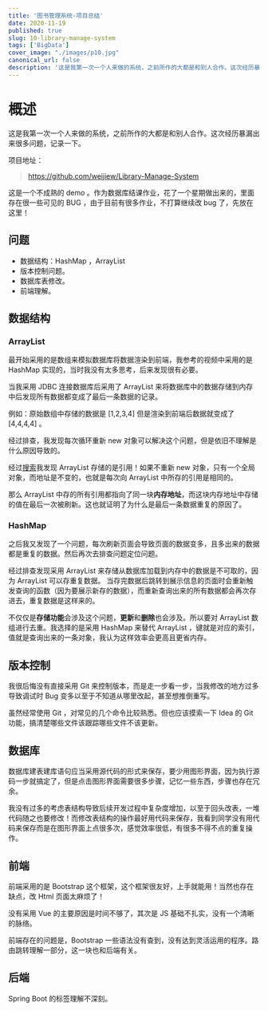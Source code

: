 ```yaml
---
title: '图书管理系统-项目总结'
date: 2020-11-19
published: true
slug: 10-library-manage-system
tags: ['BigData']
cover_image: "./images/p10.jpg"
canonical_url: false
description: '这是我第一次一个人来做的系统，之前所作的大都是和别人合作。这次经历暴漏出来很多问题，记录一下。'
---
```


# 概述

这是我第一次一个人来做的系统，之前所作的大都是和别人合作。这次经历暴漏出来很多问题，记录一下。

项目地址：

> https://github.com/weijiew/Library-Manage-System

这是一个不成熟的 demo 。作为数据库结课作业，花了一个星期做出来的，里面存在很一些可见的 BUG ，由于目前有很多作业，不打算继续改 bug 了，先放在这里！

## 问题

* 数据结构：HashMap ，ArrayList
* 版本控制问题。
* 数据库表修改。    
* 前端理解。   

## 数据结构

### ArrayList

最开始采用的是数组来模拟数据库将数据渲染到前端，我参考的视频中采用的是 HashMap 实现的，当时我没有太多思考，后来发现很有必要。

当我采用 JDBC 连接数据库后采用了 ArrayList 来将数据库中的数据存储到内存中后发现所有数据都变成了最后一条数据的记录。

例如：原始数组中存储的数据是 [1,2,3,4] 但是渲染到前端后数据就变成了 [4,4,4,4] 。

经过排查，我发现每次循环重新 new 对象可以解决这个问题，但是依旧不理解是什么原因导致的。

经过[搜索](https://blog.csdn.net/hyy_blue/article/details/93313754)我发现 ArrayList 存储的是引用！如果不重新 new 对象，只有一个全局对象，而地址是不变的，也就是每次向 ArrayList 中所存的引用是相同的。

那么 ArrayList 中存的所有引用都指向了同一块**内存地址**，而这块内存地址中存储的值在最后一次被刷新。这也就证明了为什么是最后一条数据重复的原因了。

### HashMap

之后我又发现了一个问题，每次刷新页面会导致页面的数据变多，且多出来的数据都是重复的数据。然后再次去排查问题定位问题。

经过排查发现采用 ArrayList 来存储从数据库加载到内存中的数据是不可取的，因为 ArrayList 可以存重复数据。
当存完数据后跳转到展示信息的页面时会重新触发查询的函数（因为要展示新存的数据），而重新查询出来的所有数据都会再次存进去，重复数据是这样来的。

不仅仅是**存储功能**会涉及这个问题，**更新**和**删除**也会涉及。所以要对 ArrayList 数组进行去重。我选择的是采用 HashMap 来替代 ArrayList ，键就是对应的索引，值就是查询出来的一条对象，我认为这样效率会更高且更省内存。

## 版本控制

我很后悔没有直接采用 Git 来控制版本，而是走一步看一步，当我修改的地方过多导致调试时 Bug 变多以至于不知道从哪里改起，甚至想推倒重写。

虽然经常使用 Git ，对常见的几个命令比较熟悉。但也应该摸索一下 Idea 的 Git 功能，搞清楚哪些文件该跟踪哪些文件不该更新。

## 数据库

数据库建表建库语句应当采用源代码的形式来保存，要少用图形界面，因为执行源码一步就搞定了，但是点击图形界面需要很多步骤，记忆一些东西，步骤也存在冗余。

我没有过多的考虑表结构导致后续开发过程中复杂度增加，以至于回头改表，一堆代码随之也要修改！而修改表结构的操作最好用代码来保存，我看到同学没有用代码来保存而是在图形界面上点很多次，感觉效率很低，有很多不得不点的重复操作。

## 前端

前端采用的是 Bootstrap 这个框架，这个框架很友好，上手就能用！当然也存在缺点，改 Html 页面太麻烦了！

没有采用 Vue 的主要原因是时间不够了，其次是 JS 基础不扎实，没有一个清晰的脉络。

前端存在的问题是，Bootstrap 一些语法没有查到，没有达到灵活运用的程序。路由跳转理解一部分，这一块也和后端有关。

## 后端

Spring Boot 的标签理解不深刻。